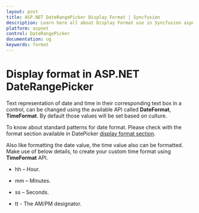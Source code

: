 ```yaml
---
layout: post
title: ASP.NET DateRangePicker Display Format | Syncfusion
description: Learn here all about Display Format use in Syncfusion aspnet DateRangePicker control, its elements, and more.
platform: aspnet
control: DateRangePicker
documentation: ug
keywords: format
---
```


# Display format in ASP.NET DateRangePicker

Text representation of date and time in their corresponding text box in a control, can be changed using the available API called **DateFormat**, **TimeFormat**.  By default those values will be set based on culture. 

To know about standard patterns for date format. Please check with the format section available in DatePicker [display format section](https://help.syncfusion.com/js/datepicker/display-format).

Also like formatting the date value, the time value also can be formatted. Make use of below details, to create your custom time format using **TimeFormat** API.

* hh – Hour.

* mm – Minutes.

* ss – Seconds.

* tt - The AM/PM designator.

